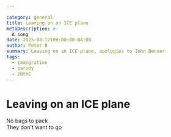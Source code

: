 ```yaml
---

category: general
title: Leaving on an ICE plane
metaDescription: >-
  A song
date: 2025-08-17T00:00:00-04:00
author: Peter B
summary: Leaving on an ICE plane, apologies to John Denver
tags:
  - immigration
  - parody
  - 20thC
---
```


# Leaving on an ICE plane

No bags to pack  
They don't want to go
